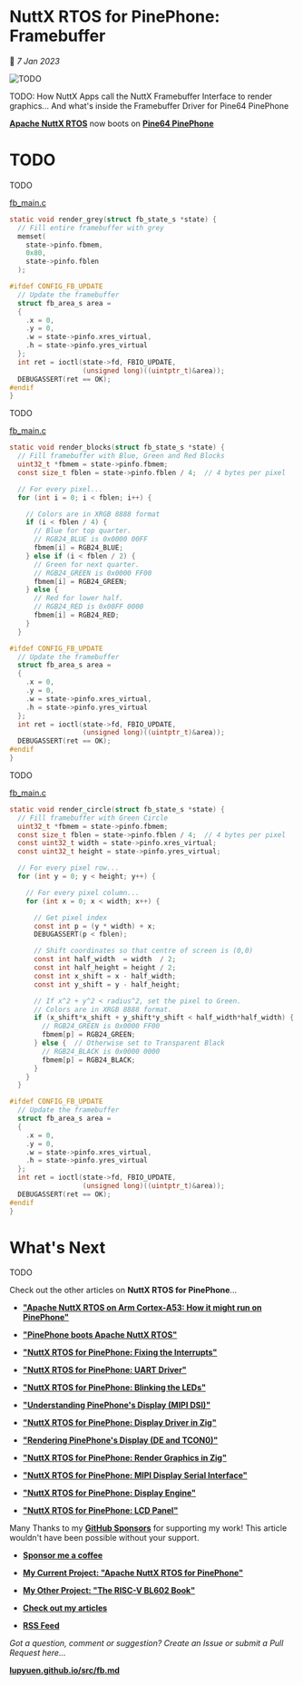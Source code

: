 # NuttX RTOS for PinePhone: Framebuffer

📝 _7 Jan 2023_

![TODO](https://lupyuen.github.io/images/fb-title.jpg)

TODO: How NuttX Apps call the NuttX Framebuffer Interface to render graphics... And what's inside the Framebuffer Driver for Pine64 PinePhone

[__Apache NuttX RTOS__](https://nuttx.apache.org/docs/latest/) now boots on [__Pine64 PinePhone__](https://wiki.pine64.org/index.php/PinePhone)

# TODO

TODO

[fb_main.c](https://github.com/lupyuen2/wip-pinephone-nuttx-apps/blob/fb/examples/fb/fb_main.c#L541-L562)

```c
static void render_grey(struct fb_state_s *state) {
  // Fill entire framebuffer with grey
  memset(
    state->pinfo.fbmem,
    0x80,
    state->pinfo.fblen
  );

#ifdef CONFIG_FB_UPDATE
  // Update the framebuffer
  struct fb_area_s area =
  {
    .x = 0,
    .y = 0,
    .w = state->pinfo.xres_virtual,
    .h = state->pinfo.yres_virtual
  };
  int ret = ioctl(state->fd, FBIO_UPDATE,
                  (unsigned long)((uintptr_t)&area));
  DEBUGASSERT(ret == OK);
#endif
}
```

TODO

[fb_main.c](https://github.com/lupyuen2/wip-pinephone-nuttx-apps/blob/fb/examples/fb/fb_main.c#L564-L601)

```c
static void render_blocks(struct fb_state_s *state) {
  // Fill framebuffer with Blue, Green and Red Blocks
  uint32_t *fbmem = state->pinfo.fbmem;
  const size_t fblen = state->pinfo.fblen / 4;  // 4 bytes per pixel

  // For every pixel...
  for (int i = 0; i < fblen; i++) {

    // Colors are in XRGB 8888 format
    if (i < fblen / 4) {
      // Blue for top quarter.
      // RGB24_BLUE is 0x0000 00FF
      fbmem[i] = RGB24_BLUE;
    } else if (i < fblen / 2) {
      // Green for next quarter.
      // RGB24_GREEN is 0x0000 FF00
      fbmem[i] = RGB24_GREEN;
    } else {
      // Red for lower half.
      // RGB24_RED is 0x00FF 0000
      fbmem[i] = RGB24_RED;
    }
  }

#ifdef CONFIG_FB_UPDATE
  // Update the framebuffer
  struct fb_area_s area =
  {
    .x = 0,
    .y = 0,
    .w = state->pinfo.xres_virtual,
    .h = state->pinfo.yres_virtual
  };
  int ret = ioctl(state->fd, FBIO_UPDATE,
                  (unsigned long)((uintptr_t)&area));
  DEBUGASSERT(ret == OK);
#endif
}
```

TODO

[fb_main.c](https://github.com/lupyuen2/wip-pinephone-nuttx-apps/blob/fb/examples/fb/fb_main.c#L603-L651)

```c
static void render_circle(struct fb_state_s *state) {
  // Fill framebuffer with Green Circle
  uint32_t *fbmem = state->pinfo.fbmem;
  const size_t fblen = state->pinfo.fblen / 4;  // 4 bytes per pixel
  const uint32_t width = state->pinfo.xres_virtual;
  const uint32_t height = state->pinfo.yres_virtual;

  // For every pixel row...
  for (int y = 0; y < height; y++) {

    // For every pixel column...
    for (int x = 0; x < width; x++) {

      // Get pixel index
      const int p = (y * width) + x;
      DEBUGASSERT(p < fblen);

      // Shift coordinates so that centre of screen is (0,0)
      const int half_width  = width  / 2;
      const int half_height = height / 2;
      const int x_shift = x - half_width;
      const int y_shift = y - half_height;

      // If x^2 + y^2 < radius^2, set the pixel to Green.
      // Colors are in XRGB 8888 format.
      if (x_shift*x_shift + y_shift*y_shift < half_width*half_width) {
        // RGB24_GREEN is 0x0000 FF00
        fbmem[p] = RGB24_GREEN;
      } else {  // Otherwise set to Transparent Black
        // RGB24_BLACK is 0x0000 0000
        fbmem[p] = RGB24_BLACK;
      }
    }
  }

#ifdef CONFIG_FB_UPDATE
  // Update the framebuffer
  struct fb_area_s area =
  {
    .x = 0,
    .y = 0,
    .w = state->pinfo.xres_virtual,
    .h = state->pinfo.yres_virtual
  };
  int ret = ioctl(state->fd, FBIO_UPDATE,
                  (unsigned long)((uintptr_t)&area));
  DEBUGASSERT(ret == OK);
#endif
}
```

# What's Next

TODO

Check out the other articles on __NuttX RTOS for PinePhone__...

-   [__"Apache NuttX RTOS on Arm Cortex-A53: How it might run on PinePhone"__](https://lupyuen.github.io/articles/arm)

-   [__"PinePhone boots Apache NuttX RTOS"__](https://lupyuen.github.io/articles/uboot)

-   [__"NuttX RTOS for PinePhone: Fixing the Interrupts"__](https://lupyuen.github.io/articles/interrupt)

-   [__"NuttX RTOS for PinePhone: UART Driver"__](https://lupyuen.github.io/articles/serial)

-   [__"NuttX RTOS for PinePhone: Blinking the LEDs"__](https://lupyuen.github.io/articles/pio)

-   [__"Understanding PinePhone's Display (MIPI DSI)"__](https://lupyuen.github.io/articles/dsi)

-   [__"NuttX RTOS for PinePhone: Display Driver in Zig"__](https://lupyuen.github.io/articles/dsi2)

-   [__"Rendering PinePhone's Display (DE and TCON0)"__](https://lupyuen.github.io/articles/de)

-   [__"NuttX RTOS for PinePhone: Render Graphics in Zig"__](https://lupyuen.github.io/articles/de2)

-   [__"NuttX RTOS for PinePhone: MIPI Display Serial Interface"__](https://lupyuen.github.io/articles/dsi3)

-   [__"NuttX RTOS for PinePhone: Display Engine"__](https://lupyuen.github.io/articles/de3)

-   [__"NuttX RTOS for PinePhone: LCD Panel"__](https://lupyuen.github.io/articles/lcd)

Many Thanks to my [__GitHub Sponsors__](https://github.com/sponsors/lupyuen) for supporting my work! This article wouldn't have been possible without your support.

-   [__Sponsor me a coffee__](https://github.com/sponsors/lupyuen)

-   [__My Current Project: "Apache NuttX RTOS for PinePhone"__](https://github.com/lupyuen/pinephone-nuttx)

-   [__My Other Project: "The RISC-V BL602 Book"__](https://lupyuen.github.io/articles/book)

-   [__Check out my articles__](https://lupyuen.github.io)

-   [__RSS Feed__](https://lupyuen.github.io/rss.xml)

_Got a question, comment or suggestion? Create an Issue or submit a Pull Request here..._

[__lupyuen.github.io/src/fb.md__](https://github.com/lupyuen/lupyuen.github.io/blob/master/src/fb.md)
